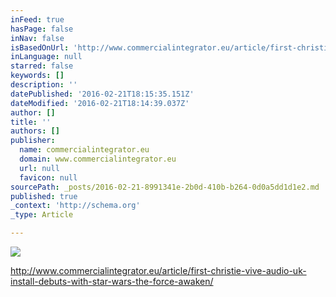 ```yaml
---
inFeed: true
hasPage: false
inNav: false
isBasedOnUrl: 'http://www.commercialintegrator.eu/article/first-christie-vive-audio-uk-install-debuts-with-star-wars-the-force-awaken/'
inLanguage: null
starred: false
keywords: []
description: ''
datePublished: '2016-02-21T18:15:35.151Z'
dateModified: '2016-02-21T18:14:39.037Z'
author: []
title: ''
authors: []
publisher:
  name: commercialintegrator.eu
  domain: www.commercialintegrator.eu
  url: null
  favicon: null
sourcePath: _posts/2016-02-21-8991341e-2b0d-410b-b264-0d0a5dd1d1e2.md
published: true
_context: 'http://schema.org'
_type: Article

---
```

![](http://commercialintegrator.eu/images/wide_images/christie_vive_2.jpg)

http://www.commercialintegrator.eu/article/first-christie-vive-audio-uk-install-debuts-with-star-wars-the-force-awaken/